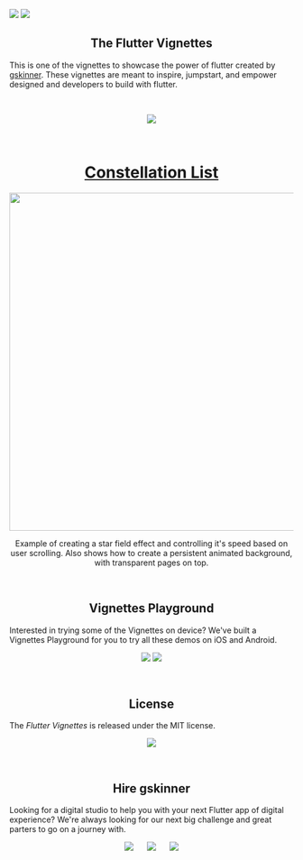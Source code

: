 <a href="https://www.gskinner.com/flutter_showcase/"><img src="https://gskinner.com/flutter_showcase/shared/header@2x.png"></a>
<img src="https://gskinner.com/flutter_showcase/shared/subheader@2x.png">


<h2 align=center> The Flutter Vignettes </h2>

This is one of the vignettes to showcase the power of flutter created by [gskinner](https://gksinner.com). These vignettes are meant to inspire, jumpstart, and empower designed and developers to build with flutter.

<br/>

<p align=center><a href="https://opensource.org/licenses/MIT"><img src="https://img.shields.io/badge/License-MIT-yellow.svg"/></a></p>

<p id="constellation_list" align=center><br>
<a href="#constellation_list"><h1 align=center>Constellation List</h1></a>
<a href="#"><img align=center src="https://gskinner.com/flutter_showcase/previews/constellation_list_edited.gif" width="600" height="600" /></a>
<p align=center>Example of creating a star field effect and controlling it's speed based on user scrolling. Also shows how to create a persistent animated background, with transparent pages on top.</p>
</p>
<br/>
<h2 align=center>Vignettes Playground</h2>

Interested in trying some of the Vignettes on device? We've built a Vignettes Playground for you to try all these demos on iOS and Android.

<p align=center><img src="https://gskinner.com/flutter_showcase/shared/appstore-Apple.png"/>  <img src="https://gskinner.com/flutter_showcase/shared/appstore-Google.png"/></p>
<br/>

<h2 id="license" align=center>License</h2>


The _Flutter Vignettes_ is released under the MIT license. 


<p align=center><a href="https://opensource.org/licenses/MIT"><img src="https://img.shields.io/badge/License-MIT-yellow.svg"/></a></p>

<br/>
<h2 align=center>Hire gskinner</h2>


Looking for a digital studio to help you with your next Flutter app of digital experience? We're always looking for our next big challenge and great parters to go on a journey with.


<p align=center>
<a href="https://gskinner.com"><img src="https://gskinner.com/flutter_showcase/shared/button-HireUs.png"/></a>&nbsp;&nbsp;&nbsp;&nbsp;&nbsp;
<a href="https://gskinner.com"><img src="https://gskinner.com/flutter_showcase/shared/button-Follow.png"/></a>&nbsp;&nbsp;&nbsp;&nbsp;&nbsp;
<a href="https://gskinner.com"><img src="https://gskinner.com/flutter_showcase/shared/button-Website.png"/></a>
</p><br /><br />
